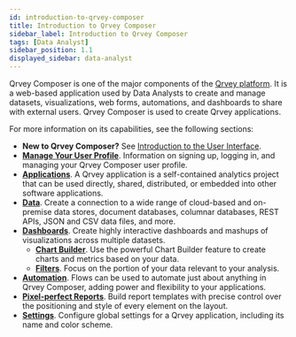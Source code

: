 ```yaml
---
id: introduction-to-qrvey-composer
title: Introduction to Qrvey Composer
sidebar_label: Introduction to Qrvey Composer
tags: [Data Analyst]
sidebar_position: 1.1
displayed_sidebar: data-analyst
---
```


<div style={{textAlign: "justify"}}>

Qrvey Composer is one of the major components of the [Qrvey platform](../getting-started/intro-to-qrvey.md). It is a web-based application used by Data Analysts to create and manage datasets, visualizations, web forms, automations, and dashboards to share with external users. Qrvey Composer is used to create Qrvey applications. 

For more information on its capabilities, see the following sections:

* **New to Qrvey Composer?** See [Introduction to the User Interface](../composer/introduction-to-user-interface.md).
* **[Manage Your User Profile](../composer/03-Managing%20Your%20User%20Profile/managing-your-profile.md)**. Information on signing up, logging in, and managing your Qrvey Composer user profile. 
* **[Applications](../composer/04-Managing%20Applications/overview-of-applications.md)**. A Qrvey application is a self-contained analytics project that can be used directly, shared, distributed, or embedded into other software applications. 
* **[Data](../composer/05-Working%20with%20Data/introduction-to-data-in-qrvey.md)**. Create a connection to a wide range of cloud-based and on-premise data stores, document databases, columnar databases, REST APIs, JSON and CSV data files, and more.
* **[Dashboards](../composer/06-Building%20Dashboards/overview-of-dashboards.md)**. Create highly interactive dashboards and mashups of visualizations across multiple datasets. 
  * **[Chart Builder](../composer/07-Creating%20Charts/overview-of-chart-builder.md)**. Use the powerful Chart Builder feature to create charts and metrics based on your data. 
  * **[Filters](../composer/08-Filtering%20Data/overview-of-filters.md)**. Focus on the portion of your data relevant to your analysis. 
* **[Automation](../composer/09-Automation/overview-of-automation.md)**. Flows can be used to automate just about anything in Qrvey Composer, adding power and flexibility to your applications.
* **[Pixel-perfect Reports](../composer/10-Pixel-perfect%20Reports/overview-of-pixel-perfect-reports.md)**. Build report templates with precise control over the positioning and style of every element on the layout.
* **[Settings](../composer/11-Configuring%20Settings/overview-of-settings.md)**. Configure global settings for a Qrvey application, including its name and color scheme. 


</div>
